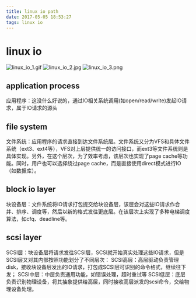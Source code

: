```yaml
---
title: linux io path
date: 2017-05-05 18:53:27
tags: linux io
---
```

# linux io

![linux_io_1.gif](http://onjwbz75c.bkt.clouddn.com/linux_io_1.gif)
![linux_io_2.jpg](http://onjwbz75c.bkt.clouddn.com/linux_io_2.jpg)
![linux_io_3.png](http://onjwbz75c.bkt.clouddn.com/linux_io_3.png)

## application process

应用程序：这没什么好说的，通过IO相关系统调用(如open/read/write)发起IO请求，属于IO请求的源头


## file system

文件系统：应用程序的请求直接到达文件系统层。文件系统又分为VFS和具体文件系统（ext3、ext4等），VFS对上层提供统一的访问接口，而ext3等文件系统则是具体实现。另外，在这个层次，为了效率考虑，该层次也实现了page cache等功能。同时，用户也可以选择绕过page cache，而是直接使用direct模式进行IO（如数据库）。

## block io layer

块设备层：文件系统将IO请求打包提交给块设备层，该层会对这些IO请求作合并、排序、调度等，然后以新的格式发往更底层。在该层次上实现了多种电梯调度算法，如cfq、deadline等。

## scsi layer

SCSI层：块设备层将请求发往SCSI层，SCSI就开始真实处理这些IO请求，但是SCSI层又对其内部按照功能划分了不同层次：
SCSI高层：高层驱动负责管理disk，接收块设备层发出的IO请求，打包成SCSI层可识别的命令格式，继续往下发；
SCSI中层：中层负责通用功能，如错误处理，超时重试等
SCSI低层：底层负责识别物理设备，将其抽象提供给高层，同时接收高层派发的scsi命令，交给物理设备处理。